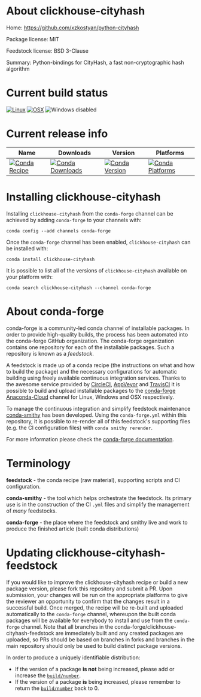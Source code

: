 About clickhouse-cityhash
=========================

Home: https://github.com/xzkostyan/python-cityhash

Package license: MIT

Feedstock license: BSD 3-Clause

Summary: Python-bindings for CityHash, a fast non-cryptographic hash algorithm



Current build status
====================

[![Linux](https://img.shields.io/circleci/project/github/conda-forge/clickhouse-cityhash-feedstock/master.svg?label=Linux)](https://circleci.com/gh/conda-forge/clickhouse-cityhash-feedstock)
[![OSX](https://img.shields.io/travis/conda-forge/clickhouse-cityhash-feedstock/master.svg?label=macOS)](https://travis-ci.org/conda-forge/clickhouse-cityhash-feedstock)
![Windows disabled](https://img.shields.io/badge/Windows-disabled-lightgrey.svg)

Current release info
====================

| Name | Downloads | Version | Platforms |
| --- | --- | --- | --- |
| [![Conda Recipe](https://img.shields.io/badge/recipe-clickhouse--cityhash-green.svg)](https://anaconda.org/conda-forge/clickhouse-cityhash) | [![Conda Downloads](https://img.shields.io/conda/dn/conda-forge/clickhouse-cityhash.svg)](https://anaconda.org/conda-forge/clickhouse-cityhash) | [![Conda Version](https://img.shields.io/conda/vn/conda-forge/clickhouse-cityhash.svg)](https://anaconda.org/conda-forge/clickhouse-cityhash) | [![Conda Platforms](https://img.shields.io/conda/pn/conda-forge/clickhouse-cityhash.svg)](https://anaconda.org/conda-forge/clickhouse-cityhash) |

Installing clickhouse-cityhash
==============================

Installing `clickhouse-cityhash` from the `conda-forge` channel can be achieved by adding `conda-forge` to your channels with:

```
conda config --add channels conda-forge
```

Once the `conda-forge` channel has been enabled, `clickhouse-cityhash` can be installed with:

```
conda install clickhouse-cityhash
```

It is possible to list all of the versions of `clickhouse-cityhash` available on your platform with:

```
conda search clickhouse-cityhash --channel conda-forge
```


About conda-forge
=================

conda-forge is a community-led conda channel of installable packages.
In order to provide high-quality builds, the process has been automated into the
conda-forge GitHub organization. The conda-forge organization contains one repository
for each of the installable packages. Such a repository is known as a *feedstock*.

A feedstock is made up of a conda recipe (the instructions on what and how to build
the package) and the necessary configurations for automatic building using freely
available continuous integration services. Thanks to the awesome service provided by
[CircleCI](https://circleci.com/), [AppVeyor](https://www.appveyor.com/)
and [TravisCI](https://travis-ci.org/) it is possible to build and upload installable
packages to the [conda-forge](https://anaconda.org/conda-forge)
[Anaconda-Cloud](https://anaconda.org/) channel for Linux, Windows and OSX respectively.

To manage the continuous integration and simplify feedstock maintenance
[conda-smithy](https://github.com/conda-forge/conda-smithy) has been developed.
Using the ``conda-forge.yml`` within this repository, it is possible to re-render all of
this feedstock's supporting files (e.g. the CI configuration files) with ``conda smithy rerender``.

For more information please check the [conda-forge documentation](https://conda-forge.org/docs/).

Terminology
===========

**feedstock** - the conda recipe (raw material), supporting scripts and CI configuration.

**conda-smithy** - the tool which helps orchestrate the feedstock.
                   Its primary use is in the construction of the CI ``.yml`` files
                   and simplify the management of *many* feedstocks.

**conda-forge** - the place where the feedstock and smithy live and work to
                  produce the finished article (built conda distributions)


Updating clickhouse-cityhash-feedstock
======================================

If you would like to improve the clickhouse-cityhash recipe or build a new
package version, please fork this repository and submit a PR. Upon submission,
your changes will be run on the appropriate platforms to give the reviewer an
opportunity to confirm that the changes result in a successful build. Once
merged, the recipe will be re-built and uploaded automatically to the
`conda-forge` channel, whereupon the built conda packages will be available for
everybody to install and use from the `conda-forge` channel.
Note that all branches in the conda-forge/clickhouse-cityhash-feedstock are
immediately built and any created packages are uploaded, so PRs should be based
on branches in forks and branches in the main repository should only be used to
build distinct package versions.

In order to produce a uniquely identifiable distribution:
 * If the version of a package **is not** being increased, please add or increase
   the [``build/number``](https://conda.io/docs/user-guide/tasks/build-packages/define-metadata.html#build-number-and-string).
 * If the version of a package **is** being increased, please remember to return
   the [``build/number``](https://conda.io/docs/user-guide/tasks/build-packages/define-metadata.html#build-number-and-string)
   back to 0.
